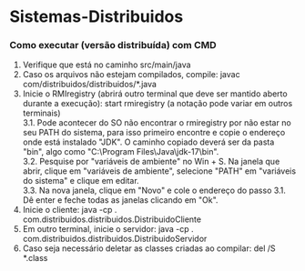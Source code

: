 # Sistemas-Distribuidos


### Como executar (versão distribuída) com CMD
1. Verifique que está no caminho src/main/java
2. Caso os arquivos não estejam compilados, compile: javac com/distribuidos/distribuidos/*.java
3. Inicie o RMIregistry (abrirá outro terminal que deve ser mantido aberto durante a execução): start rmiregistry (a notação pode variar em outros terminais)  
   3.1. Pode acontecer do SO não encontrar o rmiregistry por não estar no seu PATH do sistema, para isso primeiro encontre e copie o endereço onde está instalado "JDK". O caminho copiado deverá ser da pasta "bin", algo como "C:\Program Files\Java\jdk-17\bin".  
   3.2. Pesquise por "variáveis de ambiente" no Win + S. Na janela que abrir, clique em "variáveis de ambiente", selecione "PATH" em "variáveis do sistema" e clique em editar.  
   3.3. Na nova janela, clique em "Novo" e cole o endereço do passo 3.1. Dê enter e feche todas as janelas clicando em "Ok".
5. Inicie o cliente: java -cp . com.distribuidos.distribuidos.DistribuidoCliente
6. Em outro terminal, inicie o servidor: java -cp . com.distribuidos.distribuidos.DistribuidoServidor
7. Caso seja necessário deletar as classes criadas ao compilar: del /S *.class
